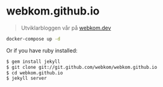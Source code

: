 # webkom.github.io

> Utviklarbloggen vår på [webkom.dev](http://webkom.dev)

```bash
docker-compose up -d
```

Or if you have ruby installed:

```bash
$ gem install jekyll
$ git clone git://git.github.com/webkom/webkom.github.io
$ cd webkom.github.io
$ jekyll server
```
